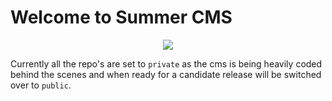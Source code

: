 # Welcome to Summer CMS

<p align="center"><img src="https://github.com/Summer-CMS/Welcome/blob/master/assets/images/summer-cms.gif"></p>

Currently all the repo's are set to `private` as the cms is being heavily coded behind the scenes and when ready for a candidate release will be switched over to `public`.

